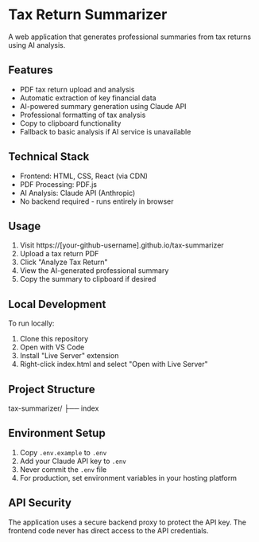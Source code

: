 # Tax Return Summarizer

A web application that generates professional summaries from tax returns using AI analysis.

## Features

- PDF tax return upload and analysis
- Automatic extraction of key financial data
- AI-powered summary generation using Claude API
- Professional formatting of tax analysis
- Copy to clipboard functionality
- Fallback to basic analysis if AI service is unavailable

## Technical Stack

- Frontend: HTML, CSS, React (via CDN)
- PDF Processing: PDF.js
- AI Analysis: Claude API (Anthropic)
- No backend required - runs entirely in browser

## Usage

1. Visit https://[your-github-username].github.io/tax-summarizer
2. Upload a tax return PDF
3. Click "Analyze Tax Return"
4. View the AI-generated professional summary
5. Copy the summary to clipboard if desired

## Local Development

To run locally:
1. Clone this repository
2. Open with VS Code
3. Install "Live Server" extension
4. Right-click index.html and select "Open with Live Server"

## Project Structure

tax-summarizer/
├── index 

## Environment Setup

1. Copy `.env.example` to `.env`
2. Add your Claude API key to `.env`
3. Never commit the `.env` file
4. For production, set environment variables in your hosting platform

## API Security

The application uses a secure backend proxy to protect the API key. The frontend code never has direct access to the API credentials. 